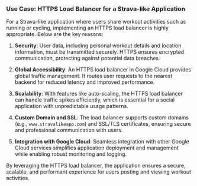 ### Use Case: HTTPS Load Balancer for a Strava-like Application

For a Strava-like application where users share workout activities such as running or cycling, implementing an HTTPS load balancer is highly appropriate. Below are the key reasons:

1. **Security**: User data, including personal workout details and location information, must be transmitted securely. HTTPS ensures encrypted communication, protecting against potential data breaches.

2. **Global Accessibility**: An HTTPS load balancer in Google Cloud provides global traffic management. It routes user requests to the nearest backend for reduced latency and improved performance.

3. **Scalability**: With features like auto-scaling, the HTTPS load balancer can handle traffic spikes efficiently, which is essential for a social application with unpredictable usage patterns.

4. **Custom Domain and SSL**: The load balancer supports custom domains (e.g., `www.stravalikeapp.com`) and SSL/TLS certificates, ensuring secure and professional communication with users.

5. **Integration with Google Cloud**: Seamless integration with other Google Cloud services simplifies application deployment and management while enabling robust monitoring and logging.

By leveraging the HTTPS load balancer, the application ensures a secure, scalable, and performant experience for users posting and viewing workout activities.
